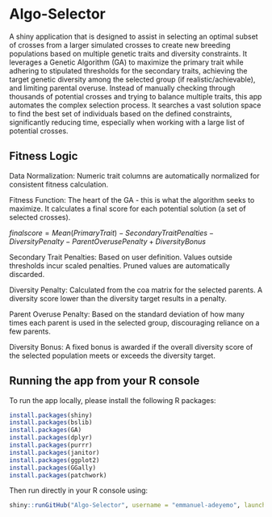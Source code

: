 # Algo-Selector
A shiny application that is designed to assist in selecting an optimal subset of crosses from a larger simulated crosses to create new breeding populations based on multiple genetic traits and diversity constraints. It leverages a Genetic Algorithm (GA) to maximize the primary trait while adhering to stipulated thresholds for the secondary traits, achieving the target genetic diversity among the selected group (if realistic/achievable), and limiting parental overuse. Instead of manually checking through thousands of potential crosses and trying to balance multiple traits, this app automates the complex selection process. It searches a vast solution space to find the best set of individuals based on the defined constraints, significantly reducing time, especially when working with a large list of potential crosses.

## Fitness Logic
Data Normalization: Numeric trait columns are automatically normalized for consistent fitness calculation.

Fitness Function: The heart of the GA - this is what the algorithm seeks to maximize. It calculates a final score for each potential solution (a set of selected crosses).

$finalscore = Mean(Primary Trait) - Secondary Trait Penalties - Diversity Penalty - Parent Overuse Penalty + Diversity Bonus$

Secondary Trait Penalties: Based on user definition. Values outside thresholds incur scaled penalties. Pruned values are automatically discarded.

Diversity Penalty: Calculated from the coa matrix for the selected parents. A diversity score lower than the diversity target results in a penalty.

Parent Overuse Penalty: Based on the standard deviation of how many times each parent is used in the selected group, discouraging reliance on a few parents. 

Diversity Bonus: A fixed bonus is awarded if the overall diversity score of the selected population meets or exceeds the diversity target.

## Running the app from your R console
To run the app locally, please install the following R packages:

```r
install.packages(shiny)
install.packages(bslib)
install.packages(GA)
install.packages(dplyr)
install.packages(purrr) 
install.packages(janitor)
install.packages(ggplot2)
install.packages(GGally)
install.packages(patchwork)
```

Then run directly in your R console using:
```r
shiny::runGitHub("Algo-Selector", username = "emmanuel-adeyemo", launch.browser = TRUE)
```
